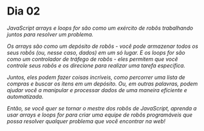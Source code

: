 # Dia 02

_JavaScript arrays e loops for são como um exército de robôs trabalhando juntos para resolver um problema._

_Os arrays são como um depósito de robôs - você pode armazenar todos os seus robôs (ou, nesse caso, dados) em um só lugar. E os loops for são como um controlador de tráfego de robôs - eles permitem que você controle seus robôs e os direcione para realizar uma tarefa específica._

_Juntos, eles podem fazer coisas incríveis, como percorrer uma lista de compras e buscar os itens em um depósito. Ou, em outras palavras, podem ajudar você a manipular e processar dados de uma maneira eficiente e automatizada._

_Então, se você quer se tornar o mestre dos robôs de JavaScript, aprenda a usar arrays e loops for para criar uma equipe de robôs programáveis que possa resolver qualquer problema que você encontrar na web!_